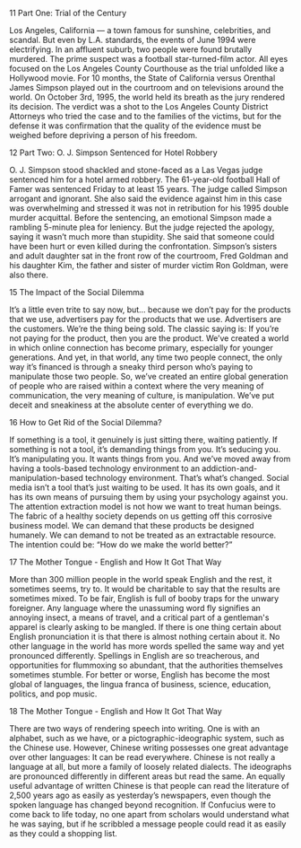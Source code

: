 11 Part One: Trial of the Century

Los Angeles, California — a town famous for sunshine, celebrities, and scandal. But even by
L.A. standards, the events of June 1994 were electrifying. In an affluent suburb, two people
were found brutally murdered. The prime suspect was a football star-turned-film actor. All
eyes focused on the Los Angeles County Courthouse as the trial unfolded like a Hollywood
movie. For 10 months, the State of California versus Orenthal James Simpson played out in
the courtroom and on televisions around the world. On October 3rd, 1995, the world held its
breath as the jury rendered its decision.
The verdict was a shot to the Los Angeles County District Attorneys who tried the case and to
the families of the victims, but for the defense it was confirmation that the quality of the
evidence must be weighed before depriving a person of his freedom.


12 Part Two: O. J. Simpson Sentenced for Hotel Robbery

O. J. Simpson stood shackled and stone-faced as a Las Vegas judge sentenced him for a hotel
armed robbery. The 61-year-old football Hall of Famer was sentenced Friday to at least 15 years.
The judge called Simpson arrogant and ignorant. She also said the evidence against him in this
case was overwhelming and stressed it was not in retribution for his 1995 double murder
acquittal.
Before the sentencing, an emotional Simpson made a rambling 5-minute plea for leniency. But
the judge rejected the apology, saying it wasn’t much more than stupidity. She said that someone
could have been hurt or even killed during the confrontation. Simpson’s sisters and adult
daughter sat in the front row of the courtroom, Fred Goldman and his daughter Kim, the father
and sister of murder victim Ron Goldman, were also there.


15 The Impact of the Social Dilemma

It’s a little even trite to say now, but… because we don’t pay for the products that we
use, advertisers pay for the products that we use. Advertisers are the customers. We’re
the thing being sold. The classic saying is: If you’re not paying for the product, then
you are the product.
We’ve created a world in which online connection has become primary, especially for
younger generations. And yet, in that world, any time two people connect, the only way
it’s financed is through a sneaky third person who’s paying to manipulate those two
people. So, we’ve created an entire global generation of people who are raised within a
context where the very meaning of communication, the very meaning of culture, is
manipulation. We’ve put deceit and sneakiness at the absolute center of everything we
do.


16 How to Get Rid of the Social Dilemma?

If something is a tool, it genuinely is just sitting there, waiting patiently. If something
is not a tool, it’s demanding things from you. It’s seducing you. It’s manipulating you.
It wants things from you. And we’ve moved away from having a tools-based
technology environment to an addiction-and-manipulation-based technology
environment. That’s what’s changed. Social media isn’t a tool that’s just waiting to be
used. It has its own goals, and it has its own means of pursuing them by using your
psychology against you.
The attention extraction model is not how we want to treat human beings. The fabric
of a healthy society depends on us getting off this corrosive business model. We can
demand that these products be designed humanely. We can demand to not be treated
as an extractable resource. The intention could be: “How do we make the world
better?”


17 The Mother Tongue - English and How It Got That Way

More than 300 million people in the world speak English and the rest, it sometimes seems, try to. 
It would be charitable to say that the results are sometimes mixed.
To be fair, English is full of booby traps for the unwary foreigner. 
Any language where the unassuming word fly signifies an annoying insect, a means of travel, 
and a critical part of a gentleman's apparel is clearly asking to be mangled. 
If there is one thing certain about English pronunciation it is that there is almost nothing certain about it. 
No other language in the world has more words spelled the same way and yet pronounced differently.
Spellings in English are so treacherous, 
and opportunities for flummoxing so abundant, 
that the authorities themselves sometimes stumble.
For better or worse, English has become the most global of languages, 
the lingua franca of business, science, education, politics, and pop music.


18 The Mother Tongue - English and How It Got That Way

There are two ways of rendering speech into writing. One is with an alphabet, 
such as we have, or a pictographic-ideographic system, such as the Chinese use. 
However, Chinese writing possesses one great advantage over other languages: It can be read everywhere. 
Chinese is not really a language at all, but more a family of loosely related dialects. 
The ideographs are pronounced differently in different areas but read the same.
An equally useful advantage of written Chinese is that people can read the literature of 2,500 years ago as easily as yesterday’s newspapers, 
even though the spoken language has changed beyond recognition. 
If Confucius were to come back to life today, no one apart from scholars would understand what he was saying, 
but if he scribbled a message people could read it as easily as they could a shopping list.
